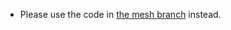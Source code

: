 - Please use the code in [the mesh branch](https://github.com/BinaryDog109/video-chat-webrtc-native/tree/mesh) instead.